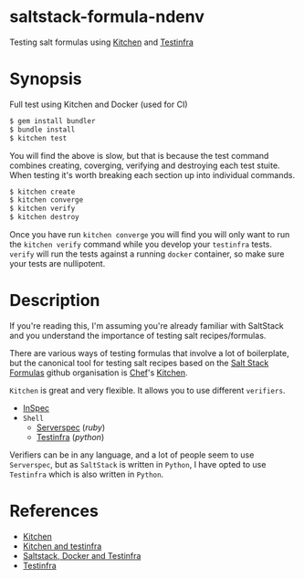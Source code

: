# saltstack-formula-ndenv
Testing salt formulas using [Kitchen](https://docs.chef.io/kitchen.html) and
[Testinfra](https://testinfra.readthedocs.io)

# Synopsis
Full test using Kitchen and Docker (used for CI)

```sh
$ gem install bundler
$ bundle install
$ kitchen test
```

You will find the above is slow, but that is because the test command combines
creating, coverging, verifying and destroying each test stuite. When testing it's
worth breaking each section up into individual commands.

```sh
$ kitchen create
$ kitchen converge
$ kitchen verify
$ kitchen destroy
```

Once you have run `kitchen converge` you will find you will only want to run the
`kitchen verify` command while you develop your `testinfra` tests. `verify` will
run the tests against a running `docker` container, so make sure your tests are
nullipotent.

# Description
If you're reading this, I'm assuming you're already familiar with SaltStack and
you understand the importance of testing salt recipes/formulas.

There are various ways of testing formulas that involve a lot of boilerplate,
but the canonical tool for testing salt recipes based on the
[Salt Stack Formulas](https://github.com/saltstack-formulas) github
organisation is [Chef](https://www.chef.io/chef/)'s
[Kitchen](https://docs.chef.io/kitchen.html).

`Kitchen` is great and very flexible. It allows you to use different
`verifiers`.

* [InSpec](http://inspec.io/)
* `Shell`
  * [Serverspec](http://serverspec.org/) (*ruby*)
  * [Testinfra](https://testinfra.readthedocs.io/) (*python*)

Verifiers can be in any language, and a lot of people seem to use `Serverspec`,
but as `SaltStack` is written in `Python`, I have opted to use `Testinfra` which
is also written in `Python`.

# References
* [Kitchen](https://docs.chef.io/kitchen.html)
* [Kitchen and testinfra](https://medium.com/@syndicut/testing-salt-formulas-with-test-kitchen-and-testinfra-d2b8642e6a39)
* [Saltstack, Docker and Testinfra](http://blog.xebia.com/testing-infrastructure-with-saltstack-docker-and-testinfra/)
* [Testinfra](https://testinfra.readthedocs.io)
